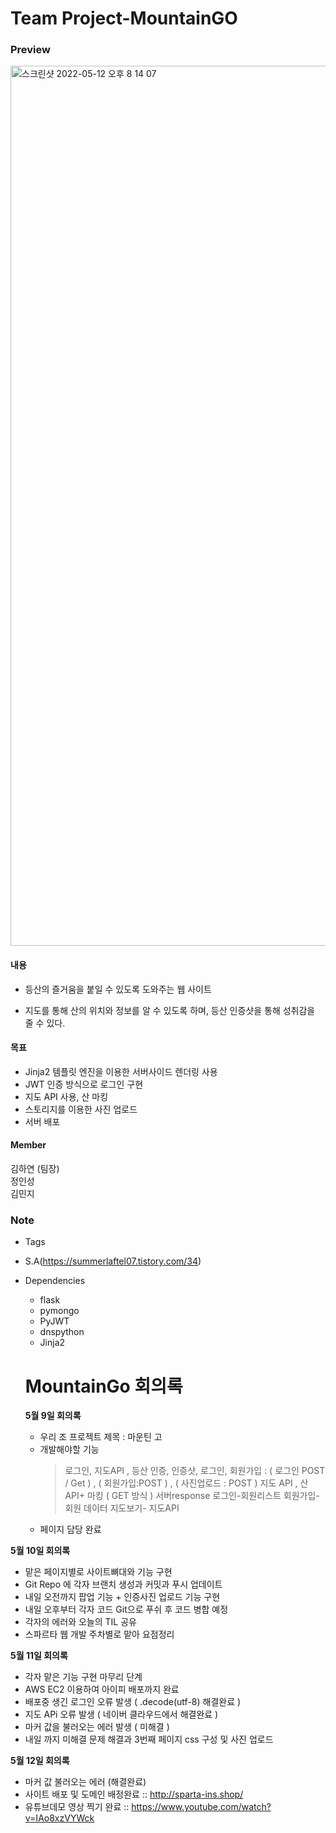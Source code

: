 # Team Project-MountainGO


### Preview


<img width="1408" alt="스크린샷 2022-05-12 오후 8 14 07" src="https://user-images.githubusercontent.com/85288036/168061679-4740e17e-004b-4f97-92ab-cace2eb6fcb1.png">



#### 내용
- 등산의 즐거움을 붙일 수 있도록 도와주는 웹 사이트

- 지도를 통해 산의 위치와 정보를 알 수 있도록 하며, 등산 인증샷을 통해 성취감을 줄 수 있다.
#### 목표
- Jinja2 템플릿 엔진을 이용한 서버사이드 렌더링 사용
- JWT 인증 방식으로 로그인 구현
- 지도 API 사용, 산 마킹
- 스토리지를 이용한 사진 업로드
- 서버 배포


#### Member
김하연 (팀장)   
정인성     
김민지

### Note
  
  - Tags
  -  S.A(https://summerlaftel07.tistory.com/34)
- Dependencies
  - flask
  - pymongo
  - PyJWT
  - dnspython
  - Jinja2

  # MountainGo 회의록

  **5월 9일 회의록**

  - 우리 조 프로젝트 제목 : 마운틴 고
  - 개발해야할 기능
    > 로그인, 지도API , 등산 인증, 인증샷, 로그인, 회원가입 : ( 로그인 POST / Get ) , ( 회원가입:POST ) , ( 사진업로드 : POST )
    > 지도 API , 산 API+ 마킹 ( GET 방식 )
    > 서버response 로그인-회원리스트 회원가입-회원 데이터 지도보기- 지도API
  - 페이지 담당 완료

**5월 10일 회의록**

- 맡은 페이지별로 사이트뼈대와 기능 구현
- Git Repo 에 각자 브랜치 생성과 커밋과 푸시 업데이트
- 내일 오전까지 팝업 기능 + 인증사진 업로드 기능 구현
- 내일 오후부터 각자 코드 Git으로 푸쉬 후 코드 병합 예정
- 각자의 에러와 오늘의 TIL 공유
- 스파르타 웹 개발 주차별로 맡아 요점정리

**5월 11일 회의록**

- 각자 맡은 기능 구현 마무리 단계
- AWS EC2 이용하여 아이피 배포까지 완료
- 배포중 생긴 로그인 오류 발생 ( .decode(utf-8) 해결완료 )
- 지도 APi 오류 발생 ( 네이버 클라우드에서 해결완료 )
- 마커 값을 불러오는 에러 발생 ( 미해결 )
- 내일 까지 미해결 문제 해결과 3번째 페이지 css 구성 및 사진 업로드

**5월 12일 회의록**

- 마커 값 불러오는 에러 (해결완료)
- 사이트 배포 및 도메인 배정완료 :: http://sparta-ins.shop/
- 유튜브데모 영상 찍기 완료 :: https://www.youtube.com/watch?v=IAo8xzVYWck



